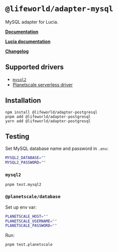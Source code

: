 # `@lifeworld/adapter-mysql`

MySQL adapter for Lucia.

**[Documentation](https://v3.lucia-auth.com/database/mysql#schema)**

**[Lucia documentation](https://v3.lucia-auth.com)**

**[Changelog](https://github.com/1ifeworld/lucia/blob/main/packages/adapter-mysql/CHANGELOG.md)**

## Supported drivers

-   [`mysql2`](https://github.com/sidorares/node-mysql2)
-   [Planetscale serverless driver](https://github.com/planetscale/database-js)

## Installation

```
npm install @lifeworld/adapter-postgresql
pnpm add @lifeworld/adapter-postgresql
yarn add @lifeworld/adapter-postgresql
```

## Testing

Set MySQL database name and password in `.env`:

```bash
MYSQL2_DATABASE=""
MYSQL2_PASSWORD=""
```

### `mysql2`

```
pnpm test.mysql2
```

### `@planetscale/database`

Set up env var:

```bash
PLANETSCALE_HOST=""
PLANETSCALE_USERNAME=""
PLANETSCALE_PASSWORD=""
```

Run:

```
pnpm test.planetscale
```
